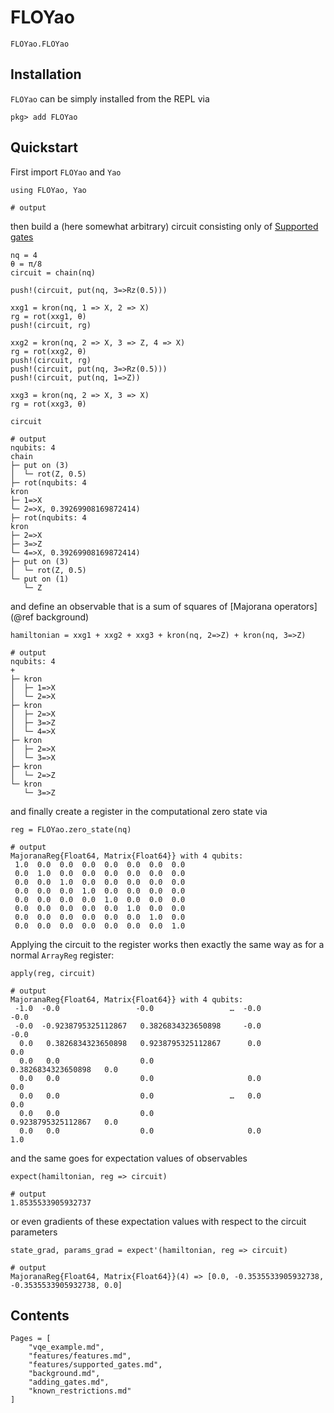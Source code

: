 # FLOYao


```@docs
FLOYao.FLOYao
```

## Installation
`FLOYao` can be simply installed from the REPL via

```jl-repl
pkg> add FLOYao
```

## Quickstart
First import `FLOYao` and `Yao`
```jldoctest quickstart; output=false
using FLOYao, Yao

# output
```

then build a (here somewhat arbitrary) circuit consisting only of [Supported gates](@ref)

```jldoctest quickstart; output=false
nq = 4
θ = π/8
circuit = chain(nq)

push!(circuit, put(nq, 3=>Rz(0.5)))

xxg1 = kron(nq, 1 => X, 2 => X)
rg = rot(xxg1, θ)
push!(circuit, rg)  

xxg2 = kron(nq, 2 => X, 3 => Z, 4 => X)
rg = rot(xxg2, θ)
push!(circuit, rg)  
push!(circuit, put(nq, 3=>Rz(0.5)))
push!(circuit, put(nq, 1=>Z))

xxg3 = kron(nq, 2 => X, 3 => X)
rg = rot(xxg3, θ)

circuit

# output
nqubits: 4
chain
├─ put on (3)
│  └─ rot(Z, 0.5)
├─ rot(nqubits: 4
kron
├─ 1=>X
└─ 2=>X, 0.39269908169872414)
├─ rot(nqubits: 4
kron
├─ 2=>X
├─ 3=>Z
└─ 4=>X, 0.39269908169872414)
├─ put on (3)
│  └─ rot(Z, 0.5)
└─ put on (1)
   └─ Z
```

and define an observable that is a sum of squares of [Majorana operators](@ref background)

```jldoctest quickstart; output=false
hamiltonian = xxg1 + xxg2 + xxg3 + kron(nq, 2=>Z) + kron(nq, 3=>Z)

# output
nqubits: 4
+
├─ kron
│  ├─ 1=>X
│  └─ 2=>X
├─ kron
│  ├─ 2=>X
│  ├─ 3=>Z
│  └─ 4=>X
├─ kron
│  ├─ 2=>X
│  └─ 3=>X
├─ kron
│  └─ 2=>Z
└─ kron
   └─ 3=>Z
```

and finally create a register in the computational zero state via

```jldoctest quickstart
reg = FLOYao.zero_state(nq)

# output
MajoranaReg{Float64, Matrix{Float64}} with 4 qubits:
 1.0  0.0  0.0  0.0  0.0  0.0  0.0  0.0
 0.0  1.0  0.0  0.0  0.0  0.0  0.0  0.0
 0.0  0.0  1.0  0.0  0.0  0.0  0.0  0.0
 0.0  0.0  0.0  1.0  0.0  0.0  0.0  0.0
 0.0  0.0  0.0  0.0  1.0  0.0  0.0  0.0
 0.0  0.0  0.0  0.0  0.0  1.0  0.0  0.0
 0.0  0.0  0.0  0.0  0.0  0.0  1.0  0.0
 0.0  0.0  0.0  0.0  0.0  0.0  0.0  1.0
```

Applying the circuit to the register works then exactly the same way as for a normal `ArrayReg` register:

```jldoctest quickstart
apply(reg, circuit)

# output
MajoranaReg{Float64, Matrix{Float64}} with 4 qubits:
 -1.0  -0.0                 -0.0                 …  -0.0                 -0.0
 -0.0  -0.9238795325112867   0.3826834323650898     -0.0                 -0.0
  0.0   0.3826834323650898   0.9238795325112867      0.0                  0.0
  0.0   0.0                  0.0                     0.3826834323650898   0.0
  0.0   0.0                  0.0                     0.0                  0.0
  0.0   0.0                  0.0                 …   0.0                  0.0
  0.0   0.0                  0.0                     0.9238795325112867   0.0
  0.0   0.0                  0.0                     0.0                  1.0
```

and the same goes for expectation values of observables

```jldoctest quickstart
expect(hamiltonian, reg => circuit)

# output
1.8535533905932737
```

or even gradients of these expectation values with respect to the circuit parameters

```jldoctest quickstart
state_grad, params_grad = expect'(hamiltonian, reg => circuit)

# output
MajoranaReg{Float64, Matrix{Float64}}(4) => [0.0, -0.3535533905932738, -0.3535533905932738, 0.0]
```

## Contents

```@contents
Pages = [
    "vqe_example.md",
    "features/features.md",
    "features/supported_gates.md",
    "background.md",
    "adding_gates.md",
    "known_restrictions.md"
]
```



